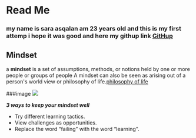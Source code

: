 # Read Me
### my name is sara asqalan am 23 years old and this is my first attemp i hope it was good and here my githup link [GitHup](https://github.com/saraasqalan)
## Mindset
 a **mindset** is a set of assumptions, methods, or notions held by one or more people or groups of people
 A mindset can also be seen as arising out of a person's world view or philosophy of life.[philosophy of life](https://en.wikipedia.org/wiki/Lebensphilosophie)

###image
 ![](https://teacherbooker.com/wp-content/uploads/2017/10/Blog-pic-growth-mindset.jpg)


***3 ways to keep your mindset well***
- Try different learning tactics.
- View challenges as opportunities.
- Replace the word “failing” with the word “learning".
